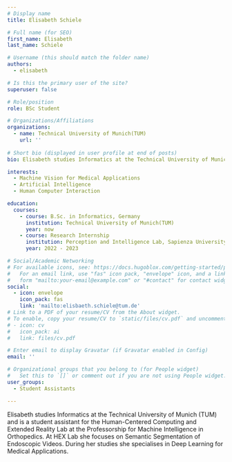 ```yaml
---
# Display name
title: Elisabeth Schiele

# Full name (for SEO)
first_name: Elisabeth
last_name: Schiele

# Username (this should match the folder name)
authors:
  - elisabeth

# Is this the primary user of the site?
superuser: false

# Role/position
role: BSc Student

# Organizations/Affiliations
organizations:
  - name: Technical University of Munich(TUM)
    url: ''
 
# Short bio (displayed in user profile at end of posts)
bio: Elisabeth studies Informatics at the Technical University of Munich (TUM) and is a student assistant for the Human-Centered Computing and Extended Reality Lab at the Professorship for Machine Intelligence in Orthopedics. At HEX Lab she focuses on Semantic Segmentation of Endoscopic Videos. During her studies she specialises in Deep Learning for Medical Applications.

interests:
  - Machine Vision for Medical Applications
  - Artificial Intelligence
  - Human Computer Interaction

education:
  courses:   
    - course: B.Sc. in Informatics, Germany
      institution: Technical University of Munich(TUM)
      year: now
    - course: Research Internship
      institution: Perception and Intelligence Lab, Sapienza University of Rome
      year: 2022 - 2023

# Social/Academic Networking
# For available icons, see: https://docs.hugoblox.com/getting-started/page-builder/#icons
#   For an email link, use "fas" icon pack, "envelope" icon, and a link in the
#   form "mailto:your-email@example.com" or "#contact" for contact widget.
social:
  - icon: envelope
    icon_pack: fas
    link: 'mailto:elisbaeth.schiele@tum.de'
# Link to a PDF of your resume/CV from the About widget.
# To enable, copy your resume/CV to `static/files/cv.pdf` and uncomment the lines below.
# - icon: cv
#   icon_pack: ai
#   link: files/cv.pdf

# Enter email to display Gravatar (if Gravatar enabled in Config)
email: ''

# Organizational groups that you belong to (for People widget)
#   Set this to `[]` or comment out if you are not using People widget.
user_groups:
  - Student Assistants

---
```


Elisabeth studies Informatics at the Technical University of Munich (TUM) and is a student assistant for the Human-Centered Computing and Extended Reality Lab at the Professorship for Machine Intelligence in Orthopedics. At HEX Lab she focuses on Semantic Segmentation of Endoscopic Videos. During her studies she specialises in Deep Learning for Medical Applications.

